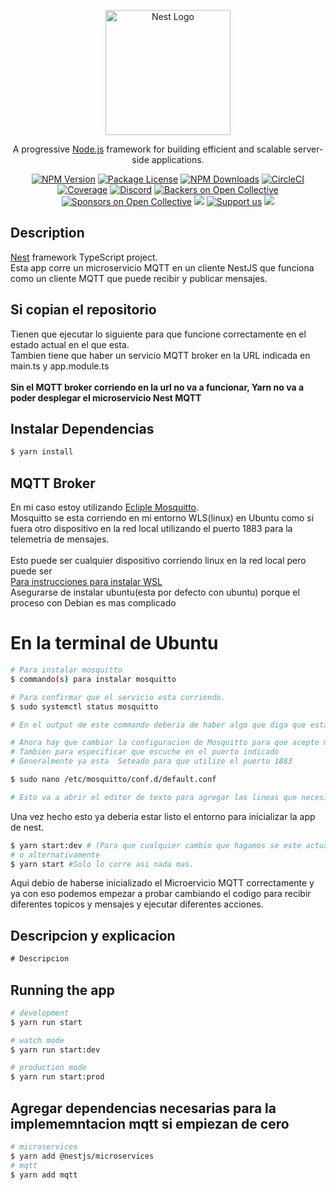 <p align="center">
  <a href="http://nestjs.com/" target="blank"><img src="https://nestjs.com/img/logo-small.svg" width="200" alt="Nest Logo" /></a>
</p>

[circleci-image]: https://img.shields.io/circleci/build/github/nestjs/nest/master?token=abc123def456
[circleci-url]: https://circleci.com/gh/nestjs/nest

  <p align="center">A progressive <a href="http://nodejs.org" target="_blank">Node.js</a> framework for building efficient and scalable server-side applications.</p>
    <p align="center">
<a href="https://www.npmjs.com/~nestjscore" target="_blank"><img src="https://img.shields.io/npm/v/@nestjs/core.svg" alt="NPM Version" /></a>
<a href="https://www.npmjs.com/~nestjscore" target="_blank"><img src="https://img.shields.io/npm/l/@nestjs/core.svg" alt="Package License" /></a>
<a href="https://www.npmjs.com/~nestjscore" target="_blank"><img src="https://img.shields.io/npm/dm/@nestjs/common.svg" alt="NPM Downloads" /></a>
<a href="https://circleci.com/gh/nestjs/nest" target="_blank"><img src="https://img.shields.io/circleci/build/github/nestjs/nest/master" alt="CircleCI" /></a>
<a href="https://coveralls.io/github/nestjs/nest?branch=master" target="_blank"><img src="https://coveralls.io/repos/github/nestjs/nest/badge.svg?branch=master#9" alt="Coverage" /></a>
<a href="https://discord.gg/G7Qnnhy" target="_blank"><img src="https://img.shields.io/badge/discord-online-brightgreen.svg" alt="Discord"/></a>
<a href="https://opencollective.com/nest#backer" target="_blank"><img src="https://opencollective.com/nest/backers/badge.svg" alt="Backers on Open Collective" /></a>
<a href="https://opencollective.com/nest#sponsor" target="_blank"><img src="https://opencollective.com/nest/sponsors/badge.svg" alt="Sponsors on Open Collective" /></a>
  <a href="https://paypal.me/kamilmysliwiec" target="_blank"><img src="https://img.shields.io/badge/Donate-PayPal-ff3f59.svg"/></a>
    <a href="https://opencollective.com/nest#sponsor"  target="_blank"><img src="https://img.shields.io/badge/Support%20us-Open%20Collective-41B883.svg" alt="Support us"></a>
  <a href="https://twitter.com/nestframework" target="_blank"><img src="https://img.shields.io/twitter/follow/nestframework.svg?style=social&label=Follow"></a>
</p>
  <!--[![Backers on Open Collective](https://opencollective.com/nest/backers/badge.svg)](https://opencollective.com/nest#backer)
  [![Sponsors on Open Collective](https://opencollective.com/nest/sponsors/badge.svg)](https://opencollective.com/nest#sponsor)-->

## Description

[Nest](https://github.com/nestjs/nest) framework TypeScript project.
<br>Esta app corre un microservicio MQTT en un cliente NestJS que funciona como un cliente MQTT que puede recibir y publicar mensajes.<br>

## Si copian el repositorio

Tienen que ejecutar lo siguiente para que funcione correctamente en el estado actual en el que esta.
<br>Tambien tiene que haber un servicio MQTT broker en la URL indicada en main.ts y app.module.ts<br>
<br><b>Sin el MQTT broker corriendo en la url no va a funcionar, Yarn no va a poder desplegar el microservicio Nest MQTT</b><br>

## Instalar Dependencias

```bash
$ yarn install
```

## MQTT Broker

En mi caso estoy utilizando [Ecliple Mosquitto](https://mosquitto.org/).
<br>Mosquitto se esta corriendo en mi entorno WLS(linux) en Ubuntu como si fuera otro dispositivo en la red local utilizando el puerto 1883 para la telemetria de mensajes. <br>
<br>Esto puede ser cualquier dispositivo corriendo linux en la red local pero puede ser <br>
[Para instrucciones para instalar WSL](https://learn.microsoft.com/es-mx/windows/wsl/install)
<br> Asegurarse de instalar ubuntu(esta por defecto con ubuntu) porque el proceso con Debian es mas complicado <br>

# En la terminal de Ubuntu

```bash
# Para instalar mosquitto
$ commando(s) para instalar mosquitto

# Para confirmar que el servicio esta corriendo.
$ sudo systemctl status mosquitto

# En el output de este commando deberia de haber algo que diga que esta Activo en verde.

# Ahora hay que cambiar la configuracion de Mosquitto para que acepte mensajes anonimos 
# Tambien para especificar que escuche en el puerto indicado
# Generalmente ya esta  Seteado para que utilize el puerto 1883

$ sudo nano /etc/mosquitto/conf.d/default.conf

# Esto va a abrir el editor de texto para agregar las lineas que necesitamos agregar.
```
Una vez hecho esto ya deberia estar listo el entorno para inicializar la app de nest.

```bash
$ yarn start:dev # (Para que cualquier cambio que hagamos se este actualizando automaticamente mientras corre)
# o alternativamente
$ yarn start #Solo lo corre asi nada mas.
```
Aqui debio de haberse inicializado el Microervicio MQTT correctamente y ya con eso podemos empezar a probar cambiando el codigo para recibir diferentes topicos y mensajes y ejecutar diferentes acciones.

## Descripcion y explicacion
```typescript
# Descripcion


```
## Running the app
```bash
# development
$ yarn run start

# watch mode
$ yarn run start:dev

# production mode
$ yarn run start:prod

```
## Agregar dependencias necesarias para la implememntacion mqtt si empiezan de cero
```bash
# microservices
$ yarn add @nestjs/microservices
# mqtt
$ yarn add mqtt
```
